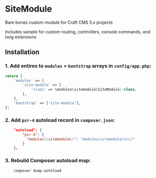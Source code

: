 # SiteModule

Bare bones custom module for Craft CMS 5.x projects

Includes sample for custom routing, controllers, console commands, and twig extensions

## Installation

### 1. Add entires to `modules` + `bootstrap` arrays in `config/app.php`:

```php
return [
    'modules' => [
        'site-module' => [
            'class' => \modules\sitemodule\SiteModule::class,
        ],
    ],
    'bootstrap' => ['site-module'],
];
```

### 2. Add `psr-4` autoload record in `composer.json`:

```json
    "autoload": {
        "psr-4": {
          "modules\\sitemodule\\": "modules/sitemodule/src/"
        }
    },
```

### 3. Rebuild Composer autoload map:

```bash
    composer dump-autoload
```